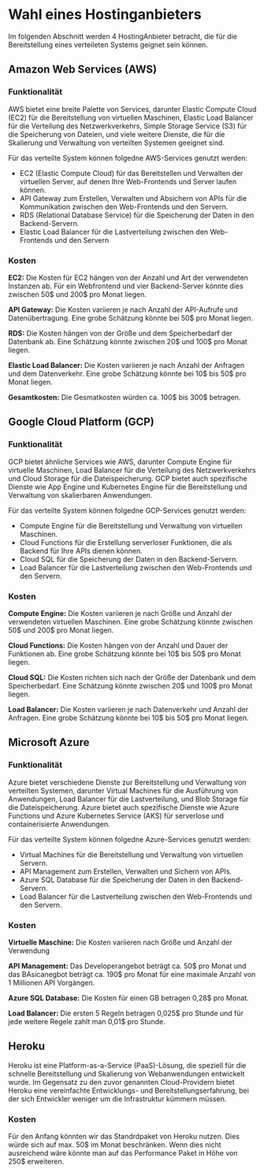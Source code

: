 # Wahl eines Hostinganbieters
Im folgenden Abschnitt werden 4 HostingAnbieter betracht, die für die Bereitstellung eines verteileten Systems geignet sein können.


## Amazon Web Services (AWS)

### Funktionalität

AWS bietet eine breite Palette von Services, darunter Elastic Compute Cloud (EC2) für die Bereitstellung von virtuellen Maschinen, Elastic Load Balancer für die Verteilung des Netzwerkverkehrs, Simple Storage Service (S3) für die Speicherung von Dateien, und viele weitere Dienste, die für die Skalierung und Verwaltung von verteilten Systemen geeignet sind.

Für das verteilte System können folgedne AWS-Services genutzt werden:

- EC2 (Elastic Compute Cloud) für das Bereitstellen und Verwalten der virtuellen Server, auf denen Ihre Web-Frontends und Server laufen können.
- API Gateway zum Erstellen, Verwalten und Absichern von APIs für die Kommunikation zwischen den Web-Frontends und den Servern.
- RDS (Relational Database Service) für die Speicherung der Daten in den Backend-Servern.
- Elastic Load Balancer für die Lastverteilung zwischen den Web-Frontends und den Servern

### Kosten

**EC2:** Die Kosten für EC2 hängen von der Anzahl und Art der verwendeten Instanzen ab. Für ein Webfrontend und vier Backend-Server könnte dies zwischen 50$ und 200$ pro Monat liegen.

**API Gateway:** Die Kosten variieren je nach Anzahl der API-Aufrufe und Datenübertragung. Eine grobe Schätzung könnte bei 50$ pro Monat liegen.

**RDS:** Die Kosten hängen von der Größe und dem Speicherbedarf der Datenbank ab. Eine Schätzung könnte zwischen 20$ und 100$ pro Monat liegen.

**Elastic Load Balancer:** Die Kosten variieren je nach Anzahl der Anfragen und dem Datenverkehr. Eine grobe Schätzung könnte bei 10$ bis 50$ pro Monat liegen.

**Gesamtkosten:** Die Gesmatkosten würden ca. 100$ bis 300$ betragen. 

## Google Cloud Platform (GCP)

### Funktionalität

GCP bietet ähnliche Services wie AWS, darunter Compute Engine für virtuelle Maschinen, Load Balancer für die Verteilung des Netzwerkverkehrs und Cloud Storage für die Dateispeicherung. GCP bietet auch spezifische Dienste wie App Engine und Kubernetes Engine für die Bereitstellung und Verwaltung von skalierbaren Anwendungen.

Für das verteilte System können folgedne GCP-Services genutzt werden:

- Compute Engine für die Bereitstellung und Verwaltung von virtuellen Maschinen.
- Cloud Functions für die Erstellung serverloser Funktionen, die als Backend für Ihre APIs dienen können.
- Cloud SQL für die Speicherung der Daten in den Backend-Servern.
- Load Balancer für die Lastverteilung zwischen den Web-Frontends und den Servern. 

### Kosten

**Compute Engine:** Die Kosten variieren je nach Größe und Anzahl der verwendeten virtuellen Maschinen. Eine grobe Schätzung könnte zwischen 50$ und 200$ pro Monat liegen.

**Cloud Functions:** Die Kosten hängen von der Anzahl und Dauer der Funktionen ab. Eine grobe Schätzung könnte bei 10$ bis 50$ pro Monat liegen.

**Cloud SQL:** Die Kosten richten sich nach der Größe der Datenbank und dem Speicherbedarf. Eine Schätzung könnte zwischen 20$ und 100$ pro Monat liegen.

**Load Balancer:** Die Kosten variieren je nach Datenverkehr und Anzahl der Anfragen. Eine grobe Schätzung könnte bei 10$ bis 50$ pro Monat liegen.


## Microsoft Azure 

### Funktionalität

Azure bietet verschiedene Dienste zur Bereitstellung und Verwaltung von verteilten Systemen, darunter Virtual Machines für die Ausführung von Anwendungen, Load Balancer für die Lastverteilung, und Blob Storage für die Dateispeicherung. Azure bietet auch spezifische Dienste wie Azure Functions und Azure Kubernetes Service (AKS) für serverlose und containerisierte Anwendungen.

Für das verteilte System können folgedne Azure-Services genutzt werden:

- Virtual Machines für die Bereitstellung und Verwaltung von virtuellen Servern.
- API Management zum Erstellen, Verwalten und Sichern von APIs.
- Azure SQL Database für die Speicherung der Daten in den Backend-Servern.
- Load Balancer für die Lastverteilung zwischen den Web-Frontends und den Servern.
### Kosten 

**Virtuelle Maschine:** Die Kosten variieren nach Größe und Anzahl der Verwendung

**API Management:** Das Developerangebot beträgt ca. 50$ pro Monat und das BAsicanegbot beträgt ca. 190$ pro Monat für eine maximale Anzahl von 1 Millionen API Vorgängen.

**Azure SQL Database:** Die Kosten für einen GB betragen 0,28$ pro Monat.

**Load Balancer:** Die ersten 5 Regeln betragen 0,025$ pro Stunde und für jede weitere Regele zahlt man 0,01$ pro Stunde. 

## Heroku 
Heroku ist eine Platform-as-a-Service (PaaS)-Lösung, die speziell für die schnelle Bereitstellung und Skalierung von Webanwendungen entwickelt wurde. Im Gegensatz zu den zuvor genannten Cloud-Providern bietet Heroku eine vereinfachte Entwicklungs- und Bereitstellungserfahrung, bei der sich Entwickler weniger um die Infrastruktur kümmern müssen.

### Kosten
Für den Anfang könnten wir das Standrdpaket von Heroku nutzen. Dies würde sich auf max. 50$ im Monat beschränken. Wenn dies nicht ausreichend wäre könnte man auf das Performance Paket in Höhe von 250$ erweiteren.  
